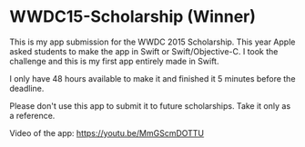 # WWDC15-Scholarship (Winner)
This is my app submission for the WWDC 2015 Scholarship. This year Apple asked students to make the app in Swift or Swift/Objective-C. I took the challenge and this is my first app entirely made in Swift.

I only have 48 hours available to make it and finished it 5 minutes before the deadline. 

Please don't use this app to submit it to future scholarships. Take it only as a reference.

Video of the app: https://youtu.be/MmGScmDOTTU
